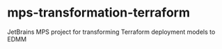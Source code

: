 # mps-transformation-terraform
JetBrains MPS project for transforming Terraform deployment models to EDMM
